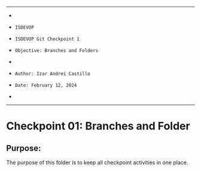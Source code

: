 **********************************************************************
*
*     ISDEVOP
*     ISDEVOP Git Checkpoint 1
*     Objective: Branches and Folders
*     
*     Author: Izar Andrei Castillo
*     Date: February 12, 2024
*     
**********************************************************************

# Checkpoint 01: Branches and Folder
## Purpose:
The purpose of this folder is to keep all checkpoint activities in one place. <Insert your own message>